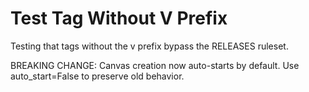 # Test Tag Without V Prefix

Testing that tags without the v prefix bypass the RELEASES ruleset.

BREAKING CHANGE: Canvas creation now auto-starts by default. Use auto_start=False to preserve old behavior.
